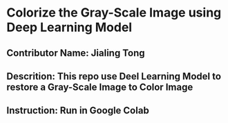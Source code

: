 # Colorize the Gray-Scale Image using Deep Learning Model
## Contributor Name: Jialing Tong
## Descrition: This repo use Deel Learning Model to restore a Gray-Scale Image to Color Image
## Instruction: Run in Google Colab 
